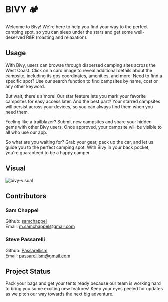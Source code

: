 # BIVY 🏕️

Welcome to Bivy! We're here to help you find your way to the perfect camping spot, so you can sleep under the stars and get some well-deserved R&R (roasting and relaxation).


## Usage

With Bivy, users can browse through dispersed camping sites across the West Coast. Click on a card image to reveal additional details about the campsite, including its gps coordinates, amenities, and more. Need to find a specific spot? Use our search function to find campsites by name, cost or any other keyword.

But wait, there's s'more! Our star feature lets you mark your favorite campsites for easy access later. And the best part? Your starred campsites will persist across your devices, so you can always find them when you need them. 

Feeling like a trailblazer? Submit new campsites and share your hidden gems with other Bivy users. Once approved, your campsite will be visible to all who use our app.

So what are you waiting for? Grab your gear, pack up the car, and let us guide you to the perfect camping spot. With Bivy in your back pocket, you're guaranteed to be a happy camper.

## Visual

![bivy-visual](https://github.com/samchappel/bivy/blob/main/public/bivy-visual3.gif)


## Contributors

### Sam Chappel
Github: <a href="https://github.com/samchappel">samchappel</a><br>
Email: <a href="mailto:m.samchappel@gmail.com">m.samchappel@gmail.com</a>

### Steve Passarelli
Github: <a href="https://github.com/Passarellism">Passarellism</a><br>
Email: <a href="mailto:passarellism@gmail.com">passarellism@gmail.com</a>

## Project Status
Pack your bags and get your tents ready because our team is working hard to bring you some exciting new features! Keep your eyes peeled for updates as we pitch our way towards the next big adventure.